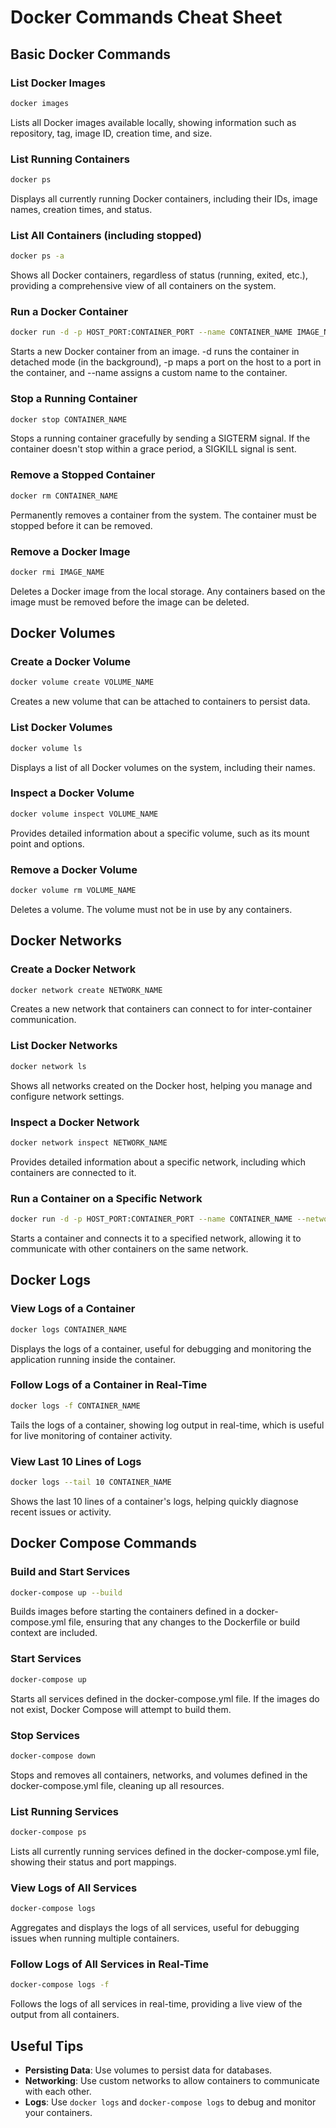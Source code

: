 # Docker Commands Cheat Sheet

## Basic Docker Commands

### List Docker Images
```sh
docker images
```
Lists all Docker images available locally, showing information such as repository, tag, image ID, creation time, and size.

### List Running Containers
```sh
docker ps
```
Displays all currently running Docker containers, including their IDs, image names, creation times, and status.

### List All Containers (including stopped)
```sh
docker ps -a
```
Shows all Docker containers, regardless of status (running, exited, etc.), providing a comprehensive view of all containers on the system.

### Run a Docker Container
```sh
docker run -d -p HOST_PORT:CONTAINER_PORT --name CONTAINER_NAME IMAGE_NAME
```
Starts a new Docker container from an image. -d runs the container in detached mode (in the background), -p maps a port on the host to a port in the container, and --name assigns a custom name to the container.

### Stop a Running Container
```sh
docker stop CONTAINER_NAME
```
Stops a running container gracefully by sending a SIGTERM signal. If the container doesn't stop within a grace period, a SIGKILL signal is sent.

### Remove a Stopped Container
```sh
docker rm CONTAINER_NAME
```
Permanently removes a container from the system. The container must be stopped before it can be removed.

### Remove a Docker Image
```sh
docker rmi IMAGE_NAME
```
Deletes a Docker image from the local storage. Any containers based on the image must be removed before the image can be deleted.

## Docker Volumes

### Create a Docker Volume
```sh
docker volume create VOLUME_NAME
```
Creates a new volume that can be attached to containers to persist data.

### List Docker Volumes
```sh
docker volume ls
```
Displays a list of all Docker volumes on the system, including their names.

### Inspect a Docker Volume
```sh
docker volume inspect VOLUME_NAME
```
Provides detailed information about a specific volume, such as its mount point and options.

### Remove a Docker Volume
```sh
docker volume rm VOLUME_NAME
```
Deletes a volume. The volume must not be in use by any containers.

## Docker Networks

### Create a Docker Network
```sh
docker network create NETWORK_NAME
```
Creates a new network that containers can connect to for inter-container communication.

### List Docker Networks
```sh
docker network ls
```
Shows all networks created on the Docker host, helping you manage and configure network settings.

### Inspect a Docker Network
```sh
docker network inspect NETWORK_NAME
```
Provides detailed information about a specific network, including which containers are connected to it.

### Run a Container on a Specific Network
```sh
docker run -d -p HOST_PORT:CONTAINER_PORT --name CONTAINER_NAME --network NETWORK_NAME IMAGE_NAME
```
Starts a container and connects it to a specified network, allowing it to communicate with other containers on the same network.

## Docker Logs

### View Logs of a Container
```sh
docker logs CONTAINER_NAME
```
Displays the logs of a container, useful for debugging and monitoring the application running inside the container.

### Follow Logs of a Container in Real-Time
```sh
docker logs -f CONTAINER_NAME
```
Tails the logs of a container, showing log output in real-time, which is useful for live monitoring of container activity.

### View Last 10 Lines of Logs
```sh
docker logs --tail 10 CONTAINER_NAME
```
Shows the last 10 lines of a container's logs, helping quickly diagnose recent issues or activity.

## Docker Compose Commands

### Build and Start Services
```sh
docker-compose up --build
```
Builds images before starting the containers defined in a docker-compose.yml file, ensuring that any changes to the Dockerfile or build context are included.

### Start Services
```sh
docker-compose up
```
Starts all services defined in the docker-compose.yml file. If the images do not exist, Docker Compose will attempt to build them.

### Stop Services
```sh
docker-compose down
```
Stops and removes all containers, networks, and volumes defined in the docker-compose.yml file, cleaning up all resources.

### List Running Services
```sh
docker-compose ps
```
Lists all currently running services defined in the docker-compose.yml file, showing their status and port mappings.

### View Logs of All Services
```sh
docker-compose logs
```
Aggregates and displays the logs of all services, useful for debugging issues when running multiple containers.

### Follow Logs of All Services in Real-Time
```sh
docker-compose logs -f
```
Follows the logs of all services in real-time, providing a live view of the output from all containers.

## Useful Tips

- **Persisting Data**: Use volumes to persist data for databases.
- **Networking**: Use custom networks to allow containers to communicate with each other.
- **Logs**: Use `docker logs` and `docker-compose logs` to debug and monitor your containers.
